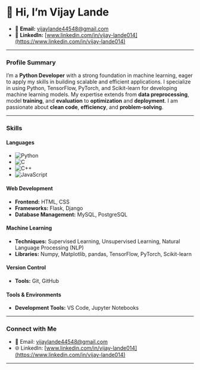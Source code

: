 # 👋 Hi, I’m Vijay Lande

- 📧 **Email:** [vijaylande44548@gmail.com](mailto:vijaylande44548@gmail.com)  
- 🔗 **LinkedIn:** [www.linkedin.com/in/vijay-lande014](https://www.linkedin.com/in/vijay-lande014)  
---

### **Profile Summary**  

I’m a **Python Developer** with a strong foundation in machine learning, eager to apply my skills in building scalable and efficient applications. I specialize in using Python, TensorFlow, PyTorch, and Scikit-learn for developing machine learning models. My expertise extends from **data preprocessing**, model **training**, and **evaluation** to **optimization** and **deployment**. I am passionate about **clean code**, **efficiency**, and **problem-solving**.

---
### **Skills**

#### **Languages**  
- ![Python](https://img.shields.io/badge/Python-3776AB?style=flat&logo=python&logoColor=white)  
- ![C](https://img.shields.io/badge/C-00599C?style=flat&logo=c&logoColor=white)  
- ![C++](https://img.shields.io/badge/C++-00599C?style=flat&logo=c%2B%2B&logoColor=white)  
- ![JavaScript](https://img.shields.io/badge/JavaScript-F7DF1E?style=flat&logo=javascript&logoColor=black)  

#### **Web Development**  
- **Frontend:** HTML, CSS  
- **Frameworks:** Flask, Django  
- **Database Management:** MySQL, PostgreSQL  

#### **Machine Learning**  
- **Techniques:** Supervised Learning, Unsupervised Learning, Natural Language Processing (NLP)  
- **Libraries:** Numpy, Matplotlib, pandas, TensorFlow, PyTorch, Scikit-learn  

#### **Version Control**  
- **Tools:** Git, GitHub  

#### **Tools & Environments**  
- **Development Tools:** VS Code, Jupyter Notebooks   
---

### **Connect with Me**  
- 📧 Email: [vijaylande44548@gmail.com](mailto:vijaylande44548@gmail.com)  
- 🌐 LinkedIn: [www.linkedin.com/in/vijay-lande014](https://www.linkedin.com/in/vijay-lande014)  
---
